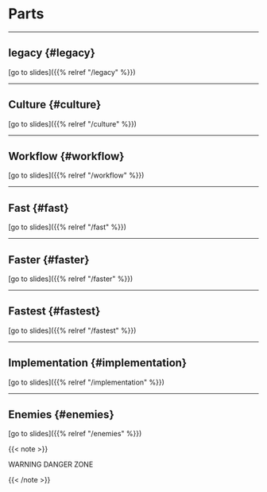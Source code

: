 # Parts

---

## legacy {#legacy}

[go to slides]({{% relref "/legacy" %}})

---

## Culture {#culture}

[go to slides]({{% relref "/culture" %}})

---

## Workflow {#workflow}

[go to slides]({{% relref "/workflow" %}})

---

## Fast {#fast}

[go to slides]({{% relref "/fast" %}})

---

## Faster {#faster}

[go to slides]({{% relref "/faster" %}})

---

## Fastest {#fastest}

[go to slides]({{% relref "/fastest" %}})

---

## Implementation {#implementation}

[go to slides]({{% relref "/implementation" %}})

---

## Enemies {#enemies}

[go to slides]({{% relref "/enemies" %}})

{{< note >}}

WARNING DANGER ZONE

{{< /note >}}
